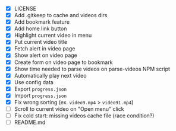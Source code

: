 - [x] LICENSE
- [x] Add .gitkeep to cache and videos dirs
- [x] Add bookmark feature
- [x] Add home link button
- [x] Highlight current video in menu
- [x] Put current video title
- [x] Fetch alert in video page
- [x] Show alert on video page
- [x] Create form on video page to bookmark
- [x] Show time needed to parse videos on parse-videos NPM script
- [x] Automatically play next video
- [x] Use config data
- [x] Export `progress.json`
- [x] Import `progress.json`
- [x] Fix wrong sorting (ex. `video9.mp4` > `video91.mp4`)
- [ ] Scroll to current video on "Open menu" click
- [ ] Fix cold start: missing videos cache file (race condition?)
- [ ] README.md
